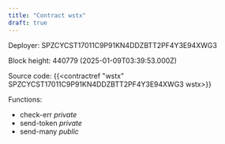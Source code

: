 ```yaml
---
title: "Contract wstx"
draft: true
---
```

Deployer: SPZCYCST17011C9P91KN4DDZBTT2PF4Y3E94XWG3


 



Block height: 440779 (2025-01-09T03:39:53.000Z)

Source code: {{<contractref "wstx" SPZCYCST17011C9P91KN4DDZBTT2PF4Y3E94XWG3 wstx>}}

Functions:

* check-err _private_
* send-token _private_
* send-many _public_
